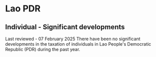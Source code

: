 # Lao PDR
## Individual - Significant developments
Last reviewed - 07 February 2025
There have been no significant developments in the taxation of individuals in Lao People's Democratic Republic (PDR) during the past year.
